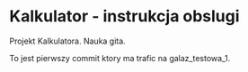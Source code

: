 # Kalkulator - instrukcja obslugi
Projekt Kalkulatora. Nauka gita.

To jest pierwszy commit ktory ma trafic na galaz_testowa_1.